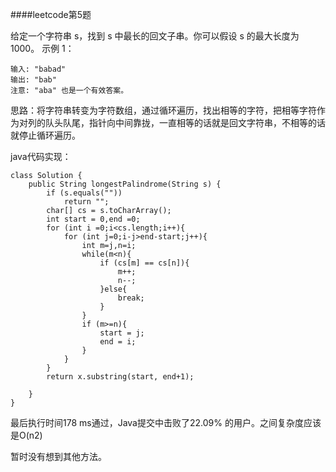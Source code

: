 ####leetcode第5题

给定一个字符串 s，找到 s 中最长的回文子串。你可以假设 s 的最大长度为 1000。
示例 1：

    输入: "babad"
    输出: "bab"
    注意: "aba" 也是一个有效答案。


思路：将字符串转变为字符数组，通过循环遍历，找出相等的字符，把相等字符作为对列的队头队尾，指针向中间靠拢，一直相等的话就是回文字符串，不相等的话就停止循环遍历。

java代码实现：

    class Solution {
        public String longestPalindrome(String s) {
            if (s.equals(""))
                return "";
            char[] cs = s.toCharArray();
            int start = 0,end =0;
            for (int i =0;i<cs.length;i++){
                for (int j=0;i-j>end-start;j++){
                    int m=j,n=i;
                    while(m<n){
                        if (cs[m] == cs[n]){
                            m++;
                            n--;
                        }else{
                            break;
                        }
                    }
                    if (m>=n){
                        start = j;
                        end = i;
                    }
                }
            }
            return x.substring(start, end+1);
            
        }
    }

最后执行时间178 ms通过，Java提交中击败了22.09% 的用户。之间复杂度应该是O(n2)

暂时没有想到其他方法。